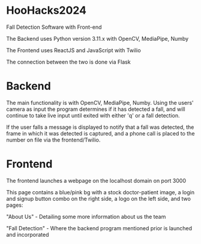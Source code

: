 # HooHacks2024
Fall Detection Software with Front-end

The Backend uses Python version 3.11.x with OpenCV, MediaPipe, Numby

The Frontend uses ReactJS and JavaScript with Twilio

The connection between the two is done via Flask

# Backend

The main functionality is with OpenCV, MediaPipe, Numby.
Using the users' camera as input the program determines if it has detected a fall, and will continue to take live input until exited with either 'q' or a fall detection.

If the user falls a message is displayed to notify that a fall was detected, the frame in which it was detected is captured, and a phone call is placed to the number on file via the frontend/Twilio.

# Frontend

The frontend launches a webpage on the localhost domain on port 3000

This page contains a blue/pink bg with a stock doctor-patient image, a login and signup button combo on the right side, a logo on the left side, and two pages:

"About Us" - Detailing some more information about us the team 

"Fall Detection" - Where the backend program mentioned prior is launched and incorporated

